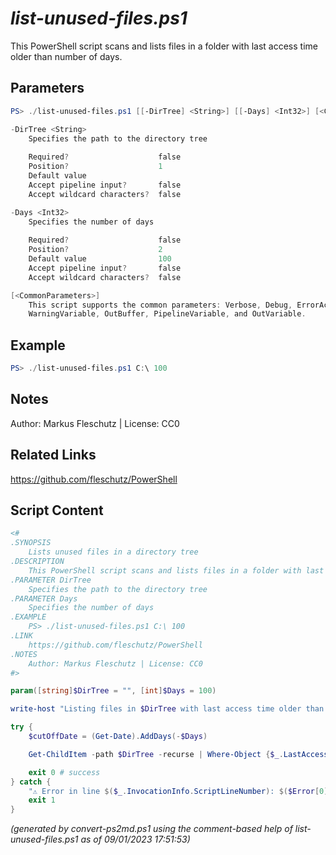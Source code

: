 *list-unused-files.ps1*
================

This PowerShell script scans and lists files in a folder with last access time older than number of days.

Parameters
----------
```powershell
PS> ./list-unused-files.ps1 [[-DirTree] <String>] [[-Days] <Int32>] [<CommonParameters>]

-DirTree <String>
    Specifies the path to the directory tree
    
    Required?                    false
    Position?                    1
    Default value                
    Accept pipeline input?       false
    Accept wildcard characters?  false

-Days <Int32>
    Specifies the number of days
    
    Required?                    false
    Position?                    2
    Default value                100
    Accept pipeline input?       false
    Accept wildcard characters?  false

[<CommonParameters>]
    This script supports the common parameters: Verbose, Debug, ErrorAction, ErrorVariable, WarningAction, 
    WarningVariable, OutBuffer, PipelineVariable, and OutVariable.
```

Example
-------
```powershell
PS> ./list-unused-files.ps1 C:\ 100

```

Notes
-----
Author: Markus Fleschutz | License: CC0

Related Links
-------------
https://github.com/fleschutz/PowerShell

Script Content
--------------
```powershell
<#
.SYNOPSIS
	Lists unused files in a directory tree
.DESCRIPTION
	This PowerShell script scans and lists files in a folder with last access time older than number of days.
.PARAMETER DirTree
	Specifies the path to the directory tree
.PARAMETER Days
	Specifies the number of days
.EXAMPLE
	PS> ./list-unused-files.ps1 C:\ 100
.LINK
	https://github.com/fleschutz/PowerShell
.NOTES
	Author: Markus Fleschutz | License: CC0
#>

param([string]$DirTree = "", [int]$Days = 100)

write-host "Listing files in $DirTree with last access time older than $Days days"

try {
	$cutOffDate = (Get-Date).AddDays(-$Days)

	Get-ChildItem -path $DirTree -recurse | Where-Object {$_.LastAccessTime -le $cutOffDate} | select fullname

	exit 0 # success
} catch {
	"⚠️ Error in line $($_.InvocationInfo.ScriptLineNumber): $($Error[0])"
	exit 1
}
```

*(generated by convert-ps2md.ps1 using the comment-based help of list-unused-files.ps1 as of 09/01/2023 17:51:53)*
